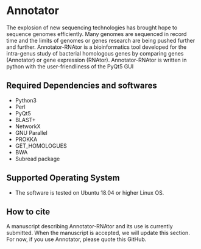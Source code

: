 # Annotator
The explosion of new sequencing technologies has brought hope to sequence genomes efficiently. Many genomes are sequenced in record time and the limits of genomes or genes research are being pushed further and further. Annotator-RNAtor is a bioinformatics tool developed for the intra-genus study of bacterial homologous genes by comparing genes (Annotator) or gene expression (RNAtor). 
Annotator-RNAtor is written in python with the user-friendliness of the PyQt5 GUI

## Required Dependencies and softwares
- Python3
- Perl
- PyQt5
- BLAST+
- NetworkX
- GNU Parallel
- PROKKA
- GET_HOMOLOGUES
- BWA
- Subread package

## Supported Operating System
- The software is tested on Ubuntu 18.04 or higher Linux OS.

## How to cite
A manuscript describing Annotator-RNAtor and its use is currently submitted. When the manuscript is accepted, we will update this section. For now, if you use Annotator, please quote this GitHub.

